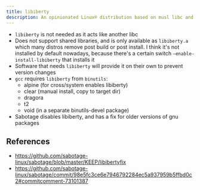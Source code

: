 ```yaml
---
title: libiberty
description: An opinionated Linux® distribution based on musl libc and toybox
---
```


- `libiberty` is not needed as it acts like another libc
- Does not support shared libraries, and is only available as `libiberty.a` which many distros remove post build or post install. I think it's not installed by default nowadays, because there's a certain switch `—enable-install-libiberty` that installs it
- Software that needs `libiberty` will provide it on their own to prevent version changes
- `gcc` requires `libiberty` from `binutils`:
  - alpine (for cross/system enables libiberty)
  - clear (manual install, copy to target dir)
  - dragora
  - t2
  - void (in a separate binutils-devel package)
- Sabotage disables libiberty, and has a fix for older versions of gnu packages

## References
- https://github.com/sabotage-linux/sabotage/blob/master/KEEP/libibertyfix
- https://github.com/sabotage-linux/sabotage/commit/98e5fc3ce6e7946792284ec5a937959b5ffbd0c2#commitcomment-73101387
